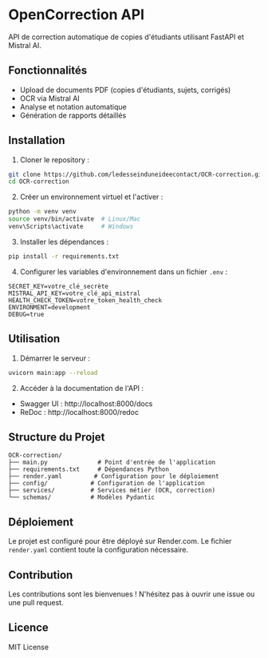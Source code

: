 # OpenCorrection API

API de correction automatique de copies d'étudiants utilisant FastAPI et Mistral AI.

## Fonctionnalités

- Upload de documents PDF (copies d'étudiants, sujets, corrigés)
- OCR via Mistral AI
- Analyse et notation automatique
- Génération de rapports détaillés

## Installation

1. Cloner le repository :
```bash
git clone https://github.com/ledesseinduneideecontact/OCR-correction.git
cd OCR-correction
```

2. Créer un environnement virtuel et l'activer :
```bash
python -m venv venv
source venv/bin/activate  # Linux/Mac
venv\Scripts\activate     # Windows
```

3. Installer les dépendances :
```bash
pip install -r requirements.txt
```

4. Configurer les variables d'environnement dans un fichier `.env` :
```
SECRET_KEY=votre_clé_secrète
MISTRAL_API_KEY=votre_clé_api_mistral
HEALTH_CHECK_TOKEN=votre_token_health_check
ENVIRONMENT=development
DEBUG=true
```

## Utilisation

1. Démarrer le serveur :
```bash
uvicorn main:app --reload
```

2. Accéder à la documentation de l'API :
- Swagger UI : http://localhost:8000/docs
- ReDoc : http://localhost:8000/redoc

## Structure du Projet

```
OCR-correction/
├── main.py              # Point d'entrée de l'application
├── requirements.txt     # Dépendances Python
├── render.yaml         # Configuration pour le déploiement
├── config/            # Configuration de l'application
├── services/          # Services métier (OCR, correction)
└── schemas/           # Modèles Pydantic
```

## Déploiement

Le projet est configuré pour être déployé sur Render.com. Le fichier `render.yaml` contient toute la configuration nécessaire.

## Contribution

Les contributions sont les bienvenues ! N'hésitez pas à ouvrir une issue ou une pull request.

## Licence

MIT License 